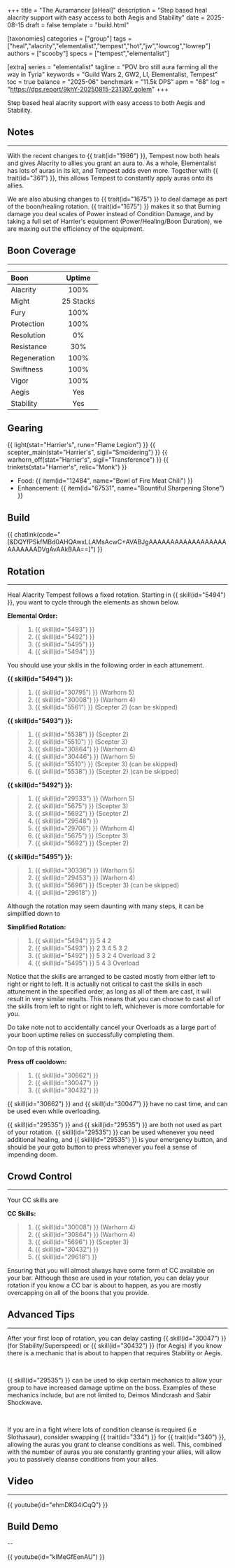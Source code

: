 +++
title = "The Auramancer [aHeal]"
description = "Step based heal alacrity support with easy access to both Aegis and Stability"
date = 2025-08-15
draft = false
template = "build.html"

[taxonomies]
categories = ["group"]
tags = ["heal","alacrity","elementalist","tempest","hot","jw","lowcog","lowrep"]
authors = ["scooby"]
specs = ["tempest","elementalist"]

[extra]
series = "elementalist"
tagline = "POV bro still aura farming all the way in Tyria"
keywords = "Guild Wars 2, GW2, LI, Elementalist, Tempest"
toc = true
balance = "2025-06"
benchmark = "11.5k DPS"
apm = "68"
log = "https://dps.report/9khY-20250815-231307_golem"
+++

Step based heal alacrity support with easy access to both Aegis and Stability.

## Notes

---

With the recent changes to {{ trait(id="1986") }}, Tempest now both heals and gives Alacrity to allies you grant an aura to. As a whole, Elementalist has lots of auras in its kit, and Tempest adds even more. Together with {{ trait(id="361") }}, this allows Tempest to constantly apply auras onto its allies.

We are also abusing changes to {{ trait(id="1675") }} to deal damage as part of the boon/healing rotation. {{ trait(id="1675") }} makes it so that Burning damage you deal scales of Power instead of Condition Damage, and by taking a full set of Harrier's equipment (Power/Healing/Boon Duration), we are maxing out the efficiency of the equipment.

## Boon Coverage

---

| Boon         | Uptime        |
|:-------------|:-------------:|
| Alacrity     | 100%          |
| Might        | 25 Stacks     |
| Fury         | 100%          |
| Protection   | 100%          |
| Resolution   | 0%            |
| Resistance   | 30%           |
| Regeneration | 100%          |
| Swiftness    | 100%          |
| Vigor        | 100%          |
| Aegis        | Yes           |
| Stability    | Yes           |

## Gearing

{{ light(stat="Harrier's", rune="Flame Legion") }}
{{ scepter_main(stat="Harrier's", sigil="Smoldering") }}
{{ warhorn_off(stat="Harrier's", sigil="Transference") }}
{{ trinkets(stat="Harrier's", relic="Monk") }}

- Food: {{ item(id="12484", name="Bowl of Fire Meat Chili") }}
- Enhancement: {{ item(id="67531", name="Bountiful Sharpening Stone") }}

## Build

{{ chatlink(code="[&DQYfPSkfMBd0AHQAwxLLAMsAcwC+AVABJgAAAAAAAAAAAAAAAAAAAAAAAAADVgAvAAkBAA==]") }}


## Rotation

---

Heal Alacrity Tempest follows a fixed rotation. Starting in {{ skill(id="5494") }}, you want to cycle through the elements as shown below.

**Elemental Order:**
> 1. {{ skill(id="5493") }}
> 1. {{ skill(id="5492") }}
> 1. {{ skill(id="5495") }}
> 1. {{ skill(id="5494") }}

You should use your skills in the following order in each attunement.

**{{ skill(id="5494") }}:**
> 1. {{ skill(id="30795") }} (Warhorn 5)
> 2. {{ skill(id="30008") }} (Warhorn 4)
> 3. {{ skill(id="5561") }} (Scepter 2) (can be skipped)

**{{ skill(id="5493") }}:**
> 1. {{ skill(id="5538") }} (Scepter 2)
> 2. {{ skill(id="5510") }} (Scepter 3)
> 3. {{ skill(id="30864") }} (Warhorn 4)
> 4. {{ skill(id="30446") }} (Warhorn 5)
> 5. {{ skill(id="5510") }} (Scepter 3) (can be skipped)
> 6. {{ skill(id="5538") }} (Scepter 2) (can be skipped)

**{{ skill(id="5492") }}:**
> 1. {{ skill(id="29533") }} (Warhorn 5)
> 2. {{ skill(id="5675") }} (Scepter 3)
> 3. {{ skill(id="5692") }} (Scepter 2)
> 4. {{ skill(id="29548") }}
> 5. {{ skill(id="29706") }} (Warhorn 4)
> 6. {{ skill(id="5675") }} (Scepter 3)
> 7. {{ skill(id="5692") }} (Scepter 2)

**{{ skill(id="5495") }}:**
> 1. {{ skill(id="30336") }} (Warhorn 5)
> 2. {{ skill(id="29453") }} (Warhorn 4)
> 3. {{ skill(id="5696") }} (Scepter 3) (can be skipped)
> 4. {{ skill(id="29618") }}

Although the rotation may seem daunting with many steps, it can be simplified down to

**Simplified Rotation:**
> 1. {{ skill(id="5494") }} 5 4 2
> 2. {{ skill(id="5493") }} 2 3 4 5 3 2
> 3. {{ skill(id="5492") }} 5 3 2 4 Overload 3 2
> 4. {{ skill(id="5495") }} 5 4 3 Overload

Notice that the skills are arranged to be casted mostly from either left to right or right to left. It is actually not critical to cast the skills in each attunement in the specified order, as long as all of them are cast, it will result in very similar results. This means that you can choose to cast all of the skills from left to right or right to left, whichever is more comfortable for you.

Do take note not to accidentally cancel your Overloads as a large part of your boon uptime relies on successfully completing them.

On top of this rotation,

**Press off cooldown:**
> 1. {{ skill(id="30662") }}
> 2. {{ skill(id="30047") }}
> 3. {{ skill(id="30432") }}

{{ skill(id="30662") }} and {{ skill(id="30047") }} have no cast time, and can be used even while overloading.

{{ skill(id="29535") }} and {{ skill(id="29535") }} are both not used as part of your rotation. {{ skill(id="29535") }} can be used whenever you need additional healing, and {{ skill(id="29535") }} is your emergency button, and should be your goto button to press whenever you feel a sense of impending doom.

## Crowd Control

---

Your CC skills are

**CC Skills:**
> 1. {{ skill(id="30008") }} (Warhorn 4)
> 1. {{ skill(id="30864") }} (Warhorn 4)
> 2. {{ skill(id="5696") }} (Scepter 3)
> 3. {{ skill(id="30432") }}
> 4. {{ skill(id="29618") }}

Ensuring that you will almost always have some form of CC available on your bar. Although these are used in your rotation, you can delay your rotation if you know a CC bar is about to happen, as you are mostly overcapping on all of the boons that you provide.

## Advanced Tips

---

After your first loop of rotation, you can delay casting {{ skill(id="30047") }} (for Stability/Superspeed) or {{ skill(id="30432") }} (for Aegis) if you know there is a mechanic that is about to happen that requires Stability or Aegis.

<div style=‘clear:both;’>&nbsp;</div>

{{ skill(id="29535") }} can be used to skip certain mechanics to allow your group to have increased damage uptime on the boss. Examples of these mechanics include, but are not limited to, Deimos Mindcrash and Sabir Shockwave.

<div style=‘clear:both;’>&nbsp;</div>

If you are in a fight where lots of condition cleanse is required (i.e Slothasaur), consider swapping {{ trait(id="334") }} for {{ trait(id="340") }}, allowing the auras you grant to cleanse conditions as well. This, combined with the number of auras you are constantly granting your allies, will allow you to passively cleanse conditions from your allies.

## Video

---

{{ youtube(id="ehmDKG4iCqQ") }}

## Build Demo

--

{{ youtube(id="kIMeGfEenAU") }}
